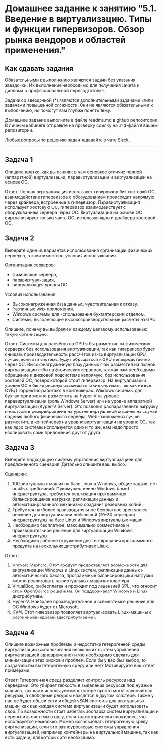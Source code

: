 
# Домашнее задание к занятию "5.1. Введение в виртуализацию. Типы и функции гипервизоров. Обзор рынка вендоров и областей применения."


## Как сдавать задания

Обязательными к выполнению являются задачи без указания звездочки. Их выполнение необходимо для получения зачета и диплома о профессиональной переподготовке.

Задачи со звездочкой (*) являются дополнительными задачами и/или задачами повышенной сложности. Они не являются обязательными к выполнению, но помогут вам глубже понять тему.

Домашнее задание выполните в файле readme.md в github репозитории. В личном кабинете отправьте на проверку ссылку на .md-файл в вашем репозитории.

Любые вопросы по решению задач задавайте в чате Slack.

---

## Задача 1

Опишите кратко, как вы поняли: в чем основное отличие полной (аппаратной) виртуализации, паравиртуализации и виртуализации на основе ОС.

Ответ:
Полная виртуализация использует гипервизор без хостовой ОС, взаимодействие гипервизора с оборудованием происходит напрямую через драйвера, встроенные в гипервизор. Паравиртуализация использует хостовую ОС, гипервизор взаимодействует с оборудованием сервера через ОС. Виртуализация на основе ОС виртуализирует только часть ОС, используя ядро и драйвера хостовой ОС.

## Задача 2

Выберите один из вариантов использования организации физических серверов, в зависимости от условий использования.

Организация серверов:
- физические сервера,
- паравиртуализация,
- виртуализация уровня ОС.

Условия использования:
- Высоконагруженная база данных, чувствительная к отказу.
- Различные web-приложения.
- Windows системы для использования бухгалтерским отделом.
- Системы, выполняющие высокопроизводительные расчеты на GPU.

Опишите, почему вы выбрали к каждому целевому использованию такую организацию.

Ответ:
Системы для расчётов на GPU я бы разместил на физических серверах без использования виртуализации, так как гипервизор будет снижать производительность рассчётов из-за виртуализации GPU, лучше, если эти системы будут обращаться к GPU непосредственно через ОС. Высоконагруженную базу данных я бы разместил на полной виртуализации либо на физических серверах, так как нам необходимо обращение к дисковой подсистеме напрямую, без использования хостовой ОС, поверх которой стоит гипервизор. На виртуализации уровня ОС я бы не рискнул размещать такие системы, так как не все СУБД корректно работают в контейнерах. Windows системы для бухгалтерии можно разместить на Hyper-V на уровне паравиртуализации (роль Windows Server) или на уровне аппаратной виртуализации (Hyper-V Server). Это позволит распараллелить нагрузку и настроить резервирование на уровне виртуальной машины на случай падения любого физического сервера. Web-приложения лучше разместить в контейнерах на уровне виртуализации на уровне ОС, так как ядро системы используется одно и то же, нам надо просто изолировать сами приложения друг от друга.

## Задача 3

Выберите подходящую систему управления виртуализацией для предложенного сценария. Детально опишите ваш выбор.

Сценарии:

1. 100 виртуальных машин на базе Linux и Windows, общие задачи, нет особых требований. Преимущественно Windows based инфраструктура, требуется реализация программных балансировщиков нагрузки, репликации данных и автоматизированного механизма создания резервных копий.
2. Требуется наиболее производительное бесплатное open source решение для виртуализации небольшой (20-30 серверов) инфраструктуры на базе Linux и Windows виртуальных машин.
3. Необходимо бесплатное, максимально совместимое и производительное решение для виртуализации Windows инфраструктуры.
4. Необходимо рабочее окружение для тестирования программного продукта на нескольких дистрибутивах Linux.

Ответ:
1. Vmware Vsphere. Этот продукт предоставляет возможности для виртуализации Windows и Linux систем, репликации данных и автоматического бэкапа, программные балансировщики нагрузки можно реализовать на виртуальных машинах кластера.
2. VirtualBox, он бесплатен и проходит под лицензией GPL, что относит его к OpenSource решениям. Он поддерживает Windows и Linux дистрибутивы.
3. Hyper-V. Наиболее производительное и совместимое решение для ОС Windows будет от Microsoft.
4. KVM. Этот гипервизор позволяет виртуализовать Linux-машины с различными ядрами (дистрибутивами).

## Задача 4

Опишите возможные проблемы и недостатки гетерогенной среды виртуализации (использования нескольких систем управления виртуализацией одновременно) и что необходимо сделать для минимизации этих рисков и проблем. Если бы у вас был выбор, то создавали бы вы гетерогенную среду или нет? Мотивируйте ваш ответ примерами.

Ответ:
Гетерогенная среда разделяет контроль ресурсов над серверами. Это убирает гибкость в выделении ресурсов под нужные машины, так как в используемом кластере просто могут закончиться ресурсы, а свободные ресурсы находятся в другом кластере. Также у нас не будет общей сети и общей vSAN системы для виртуальных машин, как как каждая система виртуализации будет использовать свои. По возможности стоит избегать зоопарка систем виртуализации и переносить системы в одну, если так исторически сложилось, что используется несколько. Можно использовать гетерогенную среду виртуализации, если это разноуровневые системы управления виртуализацией, например контейнеры на виртуальной машине, так как есть задачи, для которых это необходимо.
